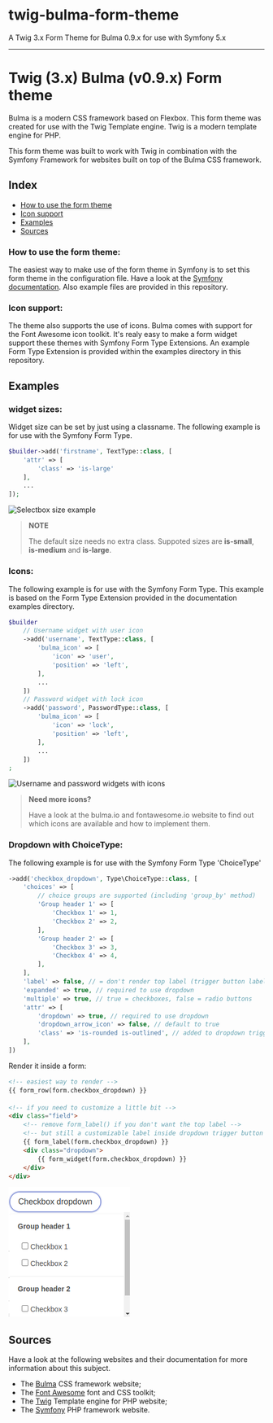 # twig-bulma-form-theme
A Twig 3.x Form Theme for Bulma 0.9.x for use with Symfony 5.x

---

# Twig (3.x) Bulma (v0.9.x) Form theme

Bulma is a modern CSS framework based on Flexbox. This form theme was created for use with the Twig Template engine. Twig is a modern template engine for PHP.

This form theme was built to work with Twig in combination with the Symfony Framework for websites built on top of the Bulma CSS framework.

## Index
* [How to use the form theme](#how-to-use-the-form-theme)
* [Icon support](#icon-support)
* [Examples](#examples)
* [Sources](#sources)

### How to use the form theme:

The easiest way to make use of the form theme in Symfony is to set this form theme in the configuration file. Have a look at the [Symfony documentation](https://symfony.com/doc/current/form/form_customization.html#making-application-wide-customizations). Also example files are provided in this repository.

### Icon support:

The theme also supports the use of icons. Bulma comes with support for the Font Awesome icon toolkit. It's realy easy to make a form widget support these themes with Symfony Form Type Extensions. An example Form Type Extension is provided within the examples directory in this repository.

## Examples

### widget sizes:

Widget size can be set by just using a classname. The following example is for use with the Symfony Form Type.

```php
$builder->add('firstname', TextType::class, [
    'attr' => [
        'class' => 'is-large'
    ],
    ...
]);
```

![Selectbox size example](https://raw.githubusercontent.com/dsmink/twig-bulma-form-theme/master/doc/images/sizes.png)

> **NOTE**
>
> The default size needs no extra class. Suppoted sizes are **is-small**, **is-medium** and **is-large**.

### Icons:

The following example is for use with the Symfony Form Type. This example is based on the Form Type Extension provided in the documentation examples directory.

```php
$builder
    // Username widget with user icon
    ->add('username', TextType::class, [
	    'bulma_icon' => [
            'icon' => 'user',
            'position' => 'left',
        ],
        ...
    ])
    // Password widget with lock icon
    ->add('password', PasswordType::class, [
        'bulma_icon' => [
            'icon' => 'lock',
            'position' => 'left',
        ],
        ...
    ])
;
```

![Username and password widgets with icons](https://raw.githubusercontent.com/dsmink/twig-bulma-form-theme/master/doc/images/username_password.png)

> **Need more icons?**
>
> Have a look at the bulma.io and fontawesome.io website to find out which icons are available and how to implement them.

### Dropdown with ChoiceType:

The following example is for use with the Symfony Form Type 'ChoiceType'

```php
->add('checkbox_dropdown', Type\ChoiceType::class, [
    'choices' => [
        // choice groups are supported (including 'group_by' method)
        'Group header 1' => [
            'Checkbox 1' => 1,
            'Checkbox 2' => 2,
        ],
        'Group header 2' => [
            'Checkbox 3' => 3,
            'Checkbox 4' => 4,
        ],
    ],
    'label' => false, // = don't render top label (trigger button label is always rendered)
    'expanded' => true, // required to use dropdown
    'multiple' => true, // true = checkboxes, false = radio buttons
    'attr' => [
        'dropdown' => true, // required to use dropdown
        'dropdown_arrow_icon' => false, // default to true
        'class' => 'is-rounded is-outlined', // added to dropdown trigger button
    ],
])
```

Render it inside a form:

```html
<!-- easiest way to render -->
{{ form_row(form.checkbox_dropdown) }}

<!-- if you need to customize a little bit -->
<div class="field">
    <!-- remove form_label() if you don't want the top label -->
    <!-- but still a customizable label inside dropdown trigger button -->
    {{ form_label(form.checkbox_dropdown) }}
    <div class="dropdown">
        {{ form_widget(form.checkbox_dropdown) }}
    </div>
</div>
```

![Dropdown with ChoiceType](doc/images/choice_type_dropdown.png)

## Sources

Have a look at the following websites and their documentation for more information about this subject.

* The [Bulma](http://bulma.io/) CSS framework website;
* The [Font Awesome](http://fontawesome.io/) font and CSS toolkit;
* The [Twig](http://twig.symfony.com/) Template engine for PHP website;
* The [Symfony](http://symfony.com/) PHP framework website.
